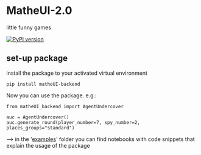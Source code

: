 # MatheUI-2.0
little funny games

[![PyPI version](https://badge.fury.io/py/matheUI-backend.svg)](https://badge.fury.io/py/matheUI-backend)

## set-up package

install the package to your activated virtual environment

```
pip install matheUI-backend
```

Now you can use the package. e.g.:

```
from matheUI_backend import AgentUndercover

auc = AgentUndercover()
auc.generate_round(player_number=7, spy_number=2, places_groups="standard")
```

--> in the '[examples](https://github.com/Priapos1004/MatheUI-2.0_backend/tree/main/examples)' folder you can find notebooks with code snippets that explain the usage of the package
